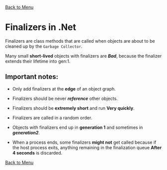 [Back to Menu](../Menu.md)

# Finalizers in .Net
Finalizers are class methods that are called when objects are about to be cleaned up by the `Garbage Collector`.

Many small **short-lived** objects with finalizers are **_Bad_**, because the finalizer extends their lifetime
into gen:1.

## Important notes:
- Only add finalizers at the **edge** of an object graph.
- Finalizers should be never **_reference_** other objects.
- Finalizers should be **extremely short** and run **Very quickly**.


- Finalizers are called in a random order.
- Objects with finalizers end up in **generation 1** and sometimes in **_generation2_**.
- When a process ends, some finalizers **might not** get called because if the host process exits, anything remaining in
the finalization queue **After 4 seconds** is discarded.

[Back to Menu](../Menu.md)